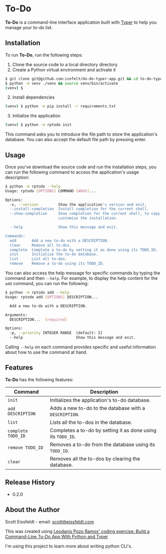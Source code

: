 # To-Do

**To-Do** is a command-line interface application built with [Typer](https://typer.tiangolo.com/) to help you manage your to-do list. 

## Installation

To run **To-Do**, run the following steps:

1. Clone the source code to a local directory directory
2. Create a Python virtual environment and activate it

```sh
$ git clone git@github.com:icefelt/do-do-typer-app.git && cd to-do-typer-app/
$ python -m venv ./venv && source venv/bin/activate
(venv) $
```

2. Install dependencies

```sh
(venv) $ python -m pip install -r requirements.txt
```

3. Initialize the application

```sh
(venv) $ python -m rptodo init
```

This command asks you to introduce the file path to store the application's database. You can also accept the default file path by pressing enter.

## Usage

Once you've download the source code and run the installation steps, you can run the following command to access the application's usage description:

```sh
$ python -m rptodo --help
Usage: rptodo [OPTIONS] COMMAND [ARGS]...

Options:
  -v, --version         Show the application's version and exit.
  --install-completion  Install completion for the current shell.
  --show-completion     Show completion for the current shell, to copy it or
                        customize the installation.

  --help                Show this message and exit.

Commands:
  add       Add a new to-do with a DESCRIPTION.
  clear     Remove all to-dos.
  complete  Complete a to-do by setting it as done using its TODO_ID.
  init      Initialize the to-do database.
  list      List all to-dos.
  remove    Remove a to-do using its TODO_ID.
```

You can also access the help message for specific commands by typing the command and then `--help`. For example, to display the help content for the `add` command, you can run the following:

```sh
$ python -m rptodo add --help
Usage: rptodo add [OPTIONS] DESCRIPTION...

  Add a new to-do with a DESCRIPTION.

Arguments:
  DESCRIPTION...  [required]

Options:
  -p, --priority INTEGER RANGE  [default: 2]
  --help                        Show this message and exit.
```

Calling `--help` on each command provides specific and useful information about how to use the command at hand.

## Features

**To-Do** has the following features:

| Command            | Description                                                  |
| ------------------ | ------------------------------------------------------------ |
| `init`             | Initializes the application's to-do database.                |
| `add DESCRIPTION`  | Adds a new to-do to the database with a `DESCRIPTION`.       |
| `list`             | Lists all the to-dos in the database.                        |
| `complete TODO_ID` | Completes a to-do by setting it as done using its `TODO_ID`. |
| `remove TODO_ID`   | Removes a to-do from the database using its `TODO_ID`.       |
| `clear`            | Removes all the to-dos by clearing the database.             |

## Release History

- 0.2.0

## About the Author

Scott Eissfeldt - email: scott@eissfeldt.com

This was created using [Leodanis Pozo Ramos' coding exercise: Build a Command-Line To-Do App With Python and Typer](https://realpython.com/python-typer-cli/) 

I'm using this project to learn more about writing python CLI's.
